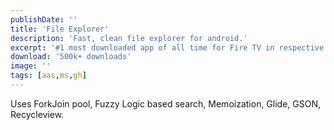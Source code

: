 ```yaml
---
publishDate: ''
title: 'File Explorer'
description: 'Fast, clean file explorer for android.'
excerpt: '#1 most downloaded app of all time for Fire TV in respective category'
download: '500k+ downloads'
image: ''
tags: [aas,ms,gh]
---
```


Uses ForkJoin pool, Fuzzy Logic based search, Memoization, Glide, GSON, Recycleview.